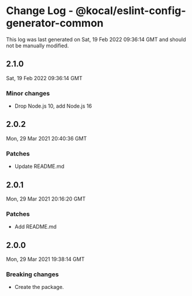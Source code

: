 # Change Log - @kocal/eslint-config-generator-common

This log was last generated on Sat, 19 Feb 2022 09:36:14 GMT and should not be manually modified.

## 2.1.0
Sat, 19 Feb 2022 09:36:14 GMT

### Minor changes

- Drop Node.js 10, add Node.js 16

## 2.0.2
Mon, 29 Mar 2021 20:40:36 GMT

### Patches

- Update README.md

## 2.0.1
Mon, 29 Mar 2021 20:16:20 GMT

### Patches

- Add README.md

## 2.0.0
Mon, 29 Mar 2021 19:38:14 GMT

### Breaking changes

- Create the package.

